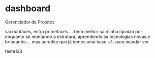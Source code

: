 dashboard
=========

Gerenciador de Projetos

sai richfaces, entra primefaces ... bem melhor na minha opinião
por enquanto só montando a estrutura, aprendendo as tecnologias novas e brincando ...
mas acredito que já temos uma base +/- para mandar ver 

teste123
